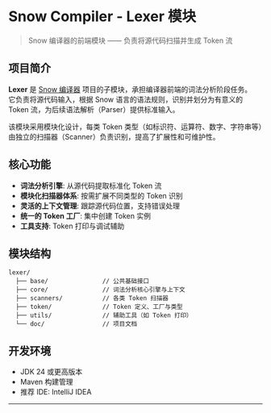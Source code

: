 # Snow Compiler - Lexer 模块

> Snow 编译器的前端模块 —— 负责将源代码扫描并生成 Token 流

## 项目简介

**Lexer** 是 [Snow 编译器]() 项目的子模块，承担编译器前端的词法分析阶段任务。  
它负责将源代码输入，根据 Snow 语言的语法规则，识别并划分为有意义的 Token 流，为后续语法解析（Parser）提供标准输入。

该模块采用模块化设计，每类 Token 类型（如标识符、运算符、数字、字符串等）由独立的扫描器（Scanner）负责识别，提高了扩展性和可维护性。

## 核心功能

- **词法分析引擎**: 从源代码提取标准化 Token 流
- **模块化扫描器体系**: 按需扩展不同类型的 Token 识别
- **灵活的上下文管理**: 跟踪源代码位置，支持错误处理
- **统一的 Token 工厂**: 集中创建 Token 实例
- **工具支持**: Token 打印与调试辅助

## 模块结构

```
lexer/
  ├── base/               // 公共基础接口
  ├── core/               // 词法分析核心引擎与上下文
  ├── scanners/           // 各类 Token 扫描器
  ├── token/              // Token 定义、工厂与类型
  ├── utils/              // 辅助工具（如 Token 打印）
  └── doc/                // 项目文档
```

## 开发环境

* JDK 24 或更高版本
* Maven 构建管理
* 推荐 IDE: IntelliJ IDEA

---
